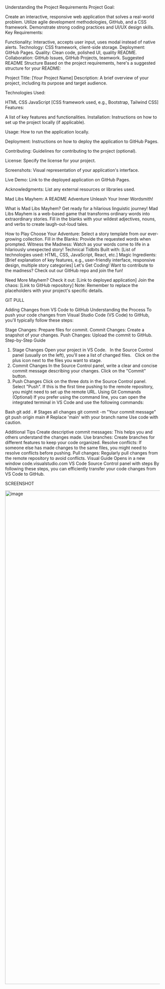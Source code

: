 Understanding the Project Requirements
Project Goal:

Create an interactive, responsive web application that solves a real-world problem.
Utilize agile development methodologies, GitHub, and a CSS framework.
Demonstrate strong coding practices and UI/UX design skills.
Key Requirements:

Functionality: Interactive, accepts user input, uses modal instead of native alerts.
Technology: CSS framework, client-side storage.
Deployment: GitHub Pages.
Quality: Clean code, polished UI, quality README.
Collaboration: GitHub Issues, GitHub Projects, teamwork.
Suggested README Structure
Based on the project requirements, here's a suggested structure for your README:

Project Title: [Your Project Name]
Description:
A brief overview of your project, including its purpose and target audience.

Technologies Used:

HTML
CSS
JavaScript
[CSS framework used, e.g., Bootstrap, Tailwind CSS]
Features:

A list of key features and functionalities.
Installation:
Instructions on how to set up the project locally (if applicable).

Usage:
How to run the application locally.

Deployment:
Instructions on how to deploy the application to GitHub Pages.

Contributing:
Guidelines for contributing to the project (optional).

License:
Specify the license for your project.

Screenshots:
Visual representation of your application's interface.

Live Demo:
Link to the deployed application on GitHub Pages.

Acknowledgments:
List any external resources or libraries used.

Mad Libs Mayhem: A README Adventure
Unleash Your Inner Wordsmith!

What is Mad Libs Mayhem?
Get ready for a hilarious linguistic journey! Mad Libs Mayhem is a web-based game that transforms ordinary words into extraordinary stories. Fill in the blanks with your wildest adjectives, nouns, and verbs to create laugh-out-loud tales.

How to Play
Choose Your Adventure: Select a story template from our ever-growing collection.
Fill in the Blanks: Provide the requested words when prompted.
Witness the Madness: Watch as your words come to life in a hilariously unexpected story!
Technical Tidbits
Built with: [List of technologies used: HTML, CSS, JavaScript, React, etc.]
Magic Ingredients: [Brief explanation of key features, e.g., user-friendly interface, responsive design, multiple story categories]
Let's Get Coding!
Want to contribute to the madness? Check out our GitHub repo and join the fun!

Need More Mayhem?
Check it out: [Link to deployed application]
Join the chaos: [Link to GitHub repository]
Note: Remember to replace the placeholders with your project's specific details.



GIT PULL 


Adding Changes from VS Code to GitHub
Understanding the Process
To push your code changes from Visual Studio Code (VS Code) to GitHub, you'll typically follow these steps:

Stage Changes: Prepare files for commit.
Commit Changes: Create a snapshot of your changes.
Push Changes: Upload the commit to GitHub.
Step-by-Step Guide
1. Stage Changes
Open your project in VS Code.   
In the Source Control panel (usually on the left), you'll see a list of changed files.   
Click on the plus icon next to the files you want to stage.
2. Commit Changes
In the Source Control panel, write a clear and concise commit message describing your changes.
Click on the "Commit" button.
3. Push Changes
Click on the three dots in the Source Control panel.
Select "Push".
If this is the first time pushing to the remote repository, you might need to set up the remote URL.
Using Git Commands (Optional)
If you prefer using the command line, you can open the integrated terminal in VS Code and use the following commands:

Bash
git add .  # Stages all changes
git commit -m "Your commit message"
git push origin main  # Replace 'main' with your branch name
Use code with caution.

Additional Tips
Create descriptive commit messages: This helps you and others understand the changes made.
Use branches: Create branches for different features to keep your code organized.
Resolve conflicts: If someone else has made changes to the same files, you might need to resolve conflicts before pushing.
Pull changes: Regularly pull changes from the remote repository to avoid conflicts.
Visual Guide
Opens in a new window
code.visualstudio.com
VS Code Source Control panel with steps
By following these steps, you can efficiently transfer your code changes from VS Code to GitHub.





SCREENSHOT

<img width="1599" alt="image" src="https://github.com/user-attachments/assets/815bfc91-e48f-443b-bbf1-7a04f9441dc3">




